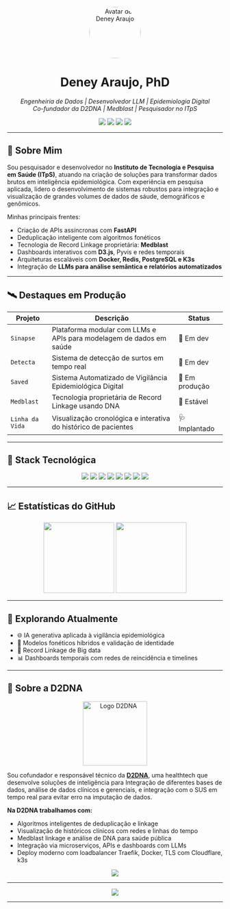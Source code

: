 <p align="center">
  <img src="https://www.itps.org.br/pca/arquivos/3f2f9ef0bb1b_deney-azul-10cm.png" width="120" style="border-radius: 50%;" alt="Avatar de Deney Araujo"/>
</p>

<h1 align="center">Deney Araujo, PhD</h1>

<p align="center">
  <em>Engenheiria de Dados | Desenvolvedor LLM | Epidemiologia Digital</em><br>
  <em>Co-fundador da D2DNA | Medblast | Pesquisador no ITpS</em>
</p>

<p align="center">
  <img src="https://img.shields.io/badge/FastAPI-Backend-informational?style=flat-square&logo=fastapi&logoColor=white&color=0b5e59" />
  <img src="https://img.shields.io/badge/LLM-Aplicado-informational?style=flat-square&logo=openai&logoColor=white&color=7a32c2" />
  <img src="https://img.shields.io/badge/Docker-Deploy-informational?style=flat-square&logo=docker&logoColor=white&color=0db7ed" />
  <img src="https://img.shields.io/badge/PostgreSQL-DB-blue?style=flat-square&logo=postgresql&logoColor=white" />
</p>


---

## 🧬 Sobre Mim

Sou pesquisador e desenvolvedor no **Instituto de Tecnologia e Pesquisa em Saúde (ITpS)**, atuando na criação de soluções para transformar dados brutos em inteligência epidemiológica. Com experiência em pesquisa aplicada, lidero o desenvolvimento de sistemas robustos para integração e visualização de grandes volumes de dados de sáude, demográficos e genômicos.

Minhas principais frentes:

- Criação de APIs assíncronas com **FastAPI**
- Deduplicação inteligente com algoritmos fonéticos
- Tecnologia de Record Linkage proprietária: **Medblast**
- Dashboards interativos com **D3.js**, Pyvis e redes temporais
- Arquiteturas escaláveis com **Docker, Redis, PostgreSQL e K3s**
- Integração de **LLMs para análise semântica e relatórios automatizados**

---

## 🛰️ Destaques em Produção

| Projeto     | Descrição                                                                 | Status        |
|-------------|---------------------------------------------------------------------------|---------------|
| `Sinapse`   | Plataforma modular com LLMs e APIs para modelagem de dados em saúde       | 🧠 Em dev      |
| `Detecta`   | Sistema de detecção de surtos em tempo real                               | 🧠 Em dev      |
| `Saved`     | Sistema Automatizado de Vigilância Epidemiológica Digital                 | 🚀 Em produção |
| `Medblast`  | Tecnologia proprietária de Record Linkage usando DNA                      | 🧬 Estável     |
| `Linha da Vida` | Visualização cronológica e interativa do histórico de pacientes       | 🩺 Implantado  |

---

## 🧰 Stack Tecnológica

<div align="center">
  <img src="https://img.shields.io/badge/-Python-2d2d2d?style=flat-square&logo=python" />
  <img src="https://img.shields.io/badge/-FastAPI-059587?style=flat-square&logo=fastapi" />
  <img src="https://img.shields.io/badge/-Flask-C25758?style=flat-square&logo=flask" />
  <img src="https://img.shields.io/badge/-Docker-2496ed?style=flat-square&logo=docker" />
  <img src="https://img.shields.io/badge/-PostgreSQL-336791?style=flat-square&logo=postgresql" />
  <img src="https://img.shields.io/badge/-Redis-dc382d?style=flat-square&logo=redis" />
  <img src="https://img.shields.io/badge/-LLMs-2d2d2d?style=flat-square&logo=openai" />
  <img src="https://img.shields.io/badge/-Git-2d2d2d?style=flat-square&logo=git" />
</div>

---

## 📈 Estatísticas do GitHub

<p align="center">
  <img src="https://github-readme-stats.vercel.app/api?username=jdeney&show_icons=true&theme=tokyonight" height="165"/>
  <img src="https://github-readme-stats.vercel.app/api/top-langs/?username=jdeney&layout=compact&theme=tokyonight" height="165"/>
</p>

---

## 🧪 Explorando Atualmente

- 🌐 IA generativa aplicada à vigilância epidemiológica
- 🧠 Modelos fonéticos híbridos e validação de identidade
- 🧬 Record Linkage de Big data
- 📊 Dashboards temporais com redes de reincidência e timelines

---

## 🧬 Sobre a D2DNA

<p align="center">
  <img src="https://avatars.githubusercontent.com/u/156236686?s=400&u=81fb930de058bdcd7dc2af8f3c02d6ce79ab7bad&v=4" height="150" alt="Logo D2DNA"/>
</p>

Sou cofundador e responsável técnico da **[D2DNA](https://github.com/D2DNA)**, uma healthtech que desenvolve soluções de inteligência para Integração de diferentes bases de dados, análise de dados clínicos e gerenciais, e integração com o SUS em tempo real para evitar erro na imputação de dados.

**Na D2DNA trabalhamos com:**

- Algoritmos inteligentes de deduplicação e linkage
- Visualização de históricos clínicos com redes e linhas do tempo
- Medblast linkage e análise de DNA para saúde pública
- Integração via microserviços, APIs e dashboards com LLMs
- Deploy moderno com loadbalancer Traefik, Docker, TLS com Cloudflare, k3s

<p align="center">
  <a href="https://github.com/D2DNA">
    <img src="https://img.shields.io/badge/D2DNA-Org-2d2d2d?style=for-the-badge&logo=github&logoColor=white" />
  </a>
</p>


---

<p align="center">
  <a href="https://www.linkedin.com/in/deneyaraujo">
    <img src="https://img.shields.io/badge/LinkedIn-deneyaraujo-0077B5?style=for-the-badge&logo=linkedin&logoColor=white" />
  </a>
</p>

---
